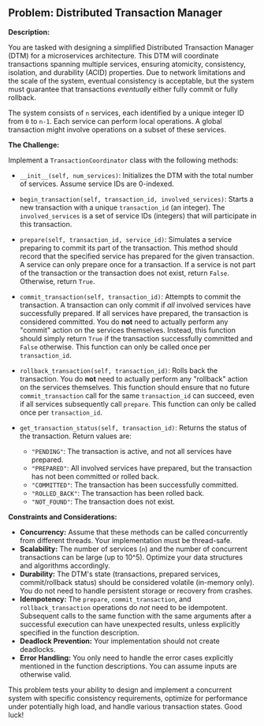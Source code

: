 ## Problem: Distributed Transaction Manager

**Description:**

You are tasked with designing a simplified Distributed Transaction Manager (DTM) for a microservices architecture. This DTM will coordinate transactions spanning multiple services, ensuring atomicity, consistency, isolation, and durability (ACID) properties. Due to network limitations and the scale of the system, eventual consistency is acceptable, but the system must guarantee that transactions *eventually* either fully commit or fully rollback.

The system consists of `n` services, each identified by a unique integer ID from `0` to `n-1`. Each service can perform local operations. A global transaction might involve operations on a subset of these services.

**The Challenge:**

Implement a `TransactionCoordinator` class with the following methods:

*   `__init__(self, num_services)`: Initializes the DTM with the total number of services. Assume service IDs are 0-indexed.

*   `begin_transaction(self, transaction_id, involved_services)`: Starts a new transaction with a unique `transaction_id` (an integer). The `involved_services` is a set of service IDs (integers) that will participate in this transaction.

*   `prepare(self, transaction_id, service_id)`: Simulates a service preparing to commit its part of the transaction.  This method should record that the specified service has prepared for the given transaction. A service can only prepare once for a transaction.  If a service is not part of the transaction or the transaction does not exist, return `False`. Otherwise, return `True`.

*   `commit_transaction(self, transaction_id)`: Attempts to commit the transaction. A transaction can only commit if *all* involved services have successfully prepared. If all services have prepared, the transaction is considered committed. You do **not** need to actually perform any "commit" action on the services themselves.  Instead, this function should simply return `True` if the transaction successfully committed and `False` otherwise. This function can only be called once per `transaction_id`.

*   `rollback_transaction(self, transaction_id)`: Rolls back the transaction. You do **not** need to actually perform any "rollback" action on the services themselves. This function should ensure that no future `commit_transaction` call for the same `transaction_id` can succeed, even if all services subsequently call `prepare`. This function can only be called once per `transaction_id`.

*   `get_transaction_status(self, transaction_id)`: Returns the status of the transaction. Return values are:
    *   `"PENDING"`: The transaction is active, and not all services have prepared.
    *   `"PREPARED"`: All involved services have prepared, but the transaction has not been committed or rolled back.
    *   `"COMMITTED"`: The transaction has been successfully committed.
    *   `"ROLLED_BACK"`: The transaction has been rolled back.
    *   `"NOT_FOUND"`: The transaction does not exist.

**Constraints and Considerations:**

*   **Concurrency:**  Assume that these methods can be called concurrently from different threads.  Your implementation must be thread-safe.
*   **Scalability:** The number of services (`n`) and the number of concurrent transactions can be large (up to 10^5). Optimize your data structures and algorithms accordingly.
*   **Durability:**  The DTM's state (transactions, prepared services, commit/rollback status) should be considered volatile (in-memory only). You do not need to handle persistent storage or recovery from crashes.
*   **Idempotency:** The `prepare`, `commit_transaction`, and `rollback_transaction` operations do *not* need to be idempotent. Subsequent calls to the same function with the same arguments after a successful execution can have unexpected results, unless explicitly specified in the function description.
*   **Deadlock Prevention:** Your implementation should not create deadlocks.
*   **Error Handling:**  You only need to handle the error cases explicitly mentioned in the function descriptions.  You can assume inputs are otherwise valid.

This problem tests your ability to design and implement a concurrent system with specific consistency requirements, optimize for performance under potentially high load, and handle various transaction states. Good luck!
